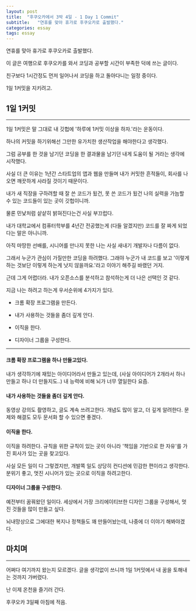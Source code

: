 ```yaml
---
layout: post
title:  "후쿠오카에서 3박 4일 - 1 Day 1 Commit"
subtitle:   "연휴를 맞아 휴가로 후쿠오카로 출발했다."
categories: essay
tags: essay
---
```


연휴를 맞아 휴가로 후쿠오카로 출발했다.

이 글은 여행으로 후쿠오카를 와서 코딩과 공부할 시간이 부족한 덕에 쓰는 글이다.

친구보다 1시간정도 먼저 일어나서 코딩을 하고 돌아다니는 일정 중이다.

1일 1커밋을 지키려고.

## 1일 1커밋

---

1일 1커밋은 말 그대로 내 깃헙에 '하루에 1커밋 이상을 하자.'라는 운동이다.

하나의 커밋을 하기위해선 그만한 유가치한 생산작업을 해야한다고 생각했다.

그럼 공부를 한 것을 남기던 코딩을 한 결과물을 남기던 내게 도움이 될 거라는 생각에 시작했다.

사실 더 큰 이유는 1년간 스타트업의 앱과 웹을 만들며 내가 커밋한 흔적들이, 회사를 나오면 깨끗하게 사라질 것이기 때문이다.

내가 새 직장을 구하려할 때 잘 쓴 코드가 됬건, 못 쓴 코드가 됬건 나의 실력을 가늠할 수 있는 코드들이 있는 곳이 깃헙이니까.

물론 민낯처럼 샅샅히 밝혀진다는건 사실 부끄럽다.

내가 대학교에서 컴퓨터학부를 4년간 전공했는게 (다들 알겠지만) 코드를 잘 짜게 되었다는 말은 아니니까.

아직 마땅한 선배를, 시니어를 만나지 못한 나는 사실 새내기 개발자나 다름이 없다.

그래서 누군가 관심이 가질만한 코딩을 하려했다. 그래야 누군가 내 코드를 보고 '이렇게 하는 것보단 이렇게 하는게 낫지 않을까요.'라고 이야기 해주길 바랬던 거지.

근데 그게 어렵더라. 내가 오픈소스를 분석하고 참석하는게 더 나은 선택인 것 같다.

지금 나는 하려고 하는게 우서순위에 4가지가 있다.

- 크롬 확장 프로그램을 만든다.

- 내가 사용하는 것들을 좀더 깊게 안다.

- 이직을 한다.

- 디자이너 그룹을 구성한다.

---

#### 크롬 확장 프로그램을 하나 만들고있다.

내가 생각하기에 재밌는 아이디어라서 만들고 있는데, (사실 아이디어가 2개라서 하나 만들고 하나 더 만들지도..) 내 능력에 비해 뇌가 너무 열일한다 요즘.

#### 내가 사용하는 것들을 좀더 깊게 안다.

동영상 강의도 촬영하고, 글도 계속 쓰려고한다. 개념도 많이 알고, 더 깊게 알려한다. 문제와 해결도 모두 문서화 할 수 있으면 좋겠다.

#### 이직을 한다.

이직을 하려한다. 규칙을 위한 규칙이 있는 곳이 아니라 '책임을 기반으로 한 자유'를 가진 회사가 있는 곳을 찾고있다.

사실 모든 일이 다 그렇겠지만, 개발쪽 일도 상당히 컨디션에 민감한 편이라고 생각한다. 분위기 좋고, 멋진 시니어가 있는 곳으로 이직을 하려고한다.

#### 디자이너 그룹을 구성한다.

예전부터 꿈꿔왔던 일이다. 세상에서 가장 크리에이티브한 디자인 그룹을 구성해서, 멋진 것들을 많이 만들고 싶다.

뇌내망상으로 그에대한 복지나 정책들도 꽤 만들어놨는데, 나중에 더 이야기 해봐야겠다.

## 마치며

---

어쩌다 여기까지 왔는지 모르겠다. 글을 생각없이 쓰니까 1일 1커밋에서 내 꿈을 토해내는 것까지 가버렸다.

난 이제 온천을 즐기러 간다.

후쿠오카 3일째 아침에 적음.
